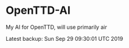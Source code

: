 # OpenTTD-AI
My AI for OpenTTD, will use primarily air

Latest backup: Sun Sep 29 09:30:01 UTC 2019
